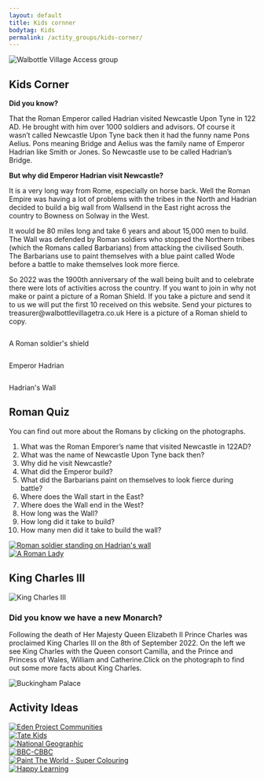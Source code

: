 ```yaml
---
layout: default
title: Kids cornner
bodytag: Kids
permalink: /actity_groups/kids-corner/
---
```

<div class="container-fluid">
	<div class="row">
		<div class="mastImg">
			<img src="/assets/images/OG-Kids.jpg" class="img-responsive" alt="Walbottle Village Access group"/>
		</div>
	</div>
</div>
<div class="container-fluid groups">
	<div class="row">
		<div class="col-lg-1 col-md-1 col-sm-1 col-xs-0"></div>
		<div class="mainPanel col-lg-10 col-md-10 col-sm-10 col-xs-12">
			<div class="col-lg-12 col-md-12 col-sm-12 col-xs-12">
			  <h2>Kids Corner</h2>
			</div>
			<div class="col-lg-6 col-md-6 col-sm-12 col-xs-12">
			  <p><strong>Did you know?</strong></p>
			  <p>That the Roman Emperor called Hadrian visited Newcastle Upon Tyne in 122 AD.  He brought with him over 1000 soldiers and advisors. Of course it wasn’t called Newcastle Upon Tyne back then it had the funny name Pons Aelius. Pons meaning Bridge and Aelius was the family name of Emperor Hadrian like Smith or Jones. So Newcastle use to be called Hadrian’s Bridge.</p>
				<p><strong>But why did Emperor Hadrian visit Newcastle?</strong></p>
				<p>It is a very long way from Rome, especially on horse back.  Well the Roman Empire was having a lot of problems with the tribes in the North and Hadrian decided to build a big wall from Wallsend in the East right across the country to Bowness on Solway in the West.</p>
				<p>It would be 80 miles long and take 6 years and about 15,000 men to build.  The Wall was defended by Roman soldiers who stopped the Northern tribes (which the Romans called Barbarians) from attacking the civilised South. The Barbarians use to paint themselves with a blue paint called Wode before a battle to make themselves look more fierce.</p>
			  <p>So 2022 was the 1900th anniversary of the wall being built and to celebrate there were lots of activities across the country.   If you want to join in why not make or paint a picture of a Roman Shield.  If you take a picture and send it to us we will put the first 10 received on this website. Send your pictures to treasurer@walbottlevillagetra.co.uk  Here is a picture of a Roman shield to copy. </p>
		    <img src="/assets/images/roman-shield.jpg" class="img-responsive" alt=""/>
			<p>A Roman soldier's shield</p>
			</div>
		<div class="col-lg-6 col-md-6 col-sm-12 col-xs-12">
		    <img src="/assets/images/hadrian.jpg" class="img-responsive" alt=""/>
			<p>Emperor Hadrian</p>
		    <img src="/assets/images/hadrians-wall.jpg" class="img-responsive" alt=""/>
			<p>Hadrian's Wall</p>
		</div>
			<div class="col-lg-12 col-md-12 col-sm-12 col-xs-12">
			  <h2>Roman Quiz</h2>
			</div>
			<div class="col-lg-6 col-md-6 col-sm-12 col-xs-12">
				<p>You can find out more about the Romans by clicking on the photographs. </p>
				<ol>
				<li>What was the Roman Emporer’s name that visited Newcastle in 122AD?</li>
				<li>What was the name of Newcastle Upon Tyne back then?</li>
				<li>Why did he visit Newcastle?</li>
				<li>What did the Emperor build?</li>
				<li>What did the Barbarians paint on themselves to look fierce during battle?</li>
				<li>Where does the Wall start in the East?</li>
				<li>Where does the Wall end in the West?</li>
				<li>How long was the Wall?</li>
				<li>How long did it take to build?</li>
				<li>How many men did it take to build the wall?</li>
				</ol>
			</div>
			<div class="col-lg-3 col-md-3 col-sm-6 col-xs-6">
			  <a href="http://www.primaryhomeworkhelp.co.uk/Romans.html" target="_blank"><img src="/assets/images/Roman-soldier-on-wall1.jpg" class="img-responsive" alt="Roman soldier standing on Hadrian's wall"></a>
			</div>
		  <div class="col-lg-3 col-md-3 col-sm-6 col-xs-6">
			  <a href="http://www.primaryhomeworkhelp.co.uk/Romans.html" target="_blank"><img src="/assets/images/Roman-lady.jpg" class="img-responsive" alt="A Roman Lady"></a>
			</div>
			<div class="col-lg-12 col-md-12 col-sm-12 col-xs-12">
			  <h2>King Charles III</h2>
			</div>
			<div class="col-lg-12 col-md-12 col-sm-12 col-xs-12">
		    <img src="/assets/images/king-charles.jpg" class="img-responsive" alt="King Charles III"/> </div>
			<div class="col-lg-12 col-md-12 col-sm-12 col-xs-12">
		    <h3>Did you know we have a new Monarch?</h3>
				<p>Following the death of Her Majesty Queen Elizabeth II Prince Charles was proclaimed King Charles III on the 8th of September 2022. On the left we see King Charles with the Queen consort Camilla, and the Prince and Princess of Wales, William and Catherine.Click on the photograph to find out some more facts about King Charles.</p>
			</div>
			<div class="col-lg-12 col-md-12 col-sm-12 col-xs-12">
		    <img src="/assets/images/buckinghamPalace.jpg" class="img-responsive" alt="Buckingham Palace"/>
			</div>			
			<div class="col-lg-12 col-md-12 col-sm-12 col-xs-12">
			  <h2>Activity Ideas</h2>
			</div>
			<div class="col-lg-4 col-md-4 col-sm-6 col-xs-6">
		    <a href="https://www.edenprojectcommunities.com/stuff-you-can-do" target="_blank" title="visit Eden Project Communities in a new tab"><img src="/assets/images/kids-eden.jpg" class="img-responsive" alt="Eden Project Communities"/></a></div>
			<div class="col-lg-4 col-md-4 col-sm-6 col-xs-6">
		    <a href="https://www.tate.org.uk/kids" target="_blank" title="visit Tate Kids in a new tab"><img src="/assets/images/kids-tate-kids.jpg" class="img-responsive" alt="Tate Kids"/></a></div>
			<div class="col-lg-4 col-md-4 col-sm-6 col-xs-6">
		    <a href="https://www.natgeokids.com/uk/" target="_blank" title="visit National Geographic Kids in a new tab"><img src="/assets/images/kids-national-geographic.jpg" class="img-responsive" alt="National Geographic"/></a></div>
			<div class="col-lg-4 col-md-4 col-sm-6 col-xs-6">
		     <a href="https://www.bbc.co.uk/cbeebies/games" target="_blank" title="visit CBBC in a new tab"><img src="/assets/images/kids-cbbc.jpg" class="img-responsive" alt="BBC-CBBC"/></a></div>
			<div class="col-lg-4 col-md-4 col-sm-6 col-xs-6">
		    <a href="http://www.supercoloring.com/sections/coloring-pages" target="_blank" title="visit Paint The Worls - Super Colouring in a new tab"><img src="/assets/images/kids-paint.jpg" class="img-responsive" alt="Paint The World - Super Colouring"/></a></div>
			<div class="col-lg-4 col-md-4 col-sm-6 col-xs-6">
		    <a href="https://happylearning.tv/en/games/" target="_blank" title="visit Happy Learning in a new tab"><img src="/assets/images/kids-happy-learning.jpg" class="img-responsive" alt="Happy Learning"/></a></div>
	  </div>
		<div class="col-lg-1 col-md-1 col-sm-1 col-xs-0"></div>
		</div>
</div>
